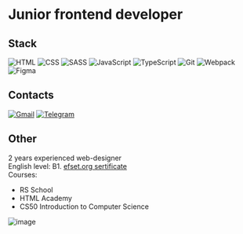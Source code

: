 # Junior frontend developer

## Stack

![HTML](https://img.shields.io/badge/HTML-D83A56?style=flat-square-endpoint&logo=html5&labelColor=F3F3F3)
![CSS](https://img.shields.io/badge/CSS-2E4C6D?style=flat-square-endpoint&logo=css3)
![SASS](https://img.shields.io/badge/SASS-FEFEFE?style=flat-square-endpoint&logo=sass)
![JavaScript](https://img.shields.io/badge/JavaScript-5089C6?style=flat-square-endpoint&logo=javascript&logoColor=)
![TypeScript](https://img.shields.io/badge/TypeScript-EEEEEE?style=flat-square-endpoint&logo=typescript&logoColor=)
![Git](https://img.shields.io/badge/Git-6E85B2?style=flat-square-endpoint&logo=git&logoColor=)
![Webpack](https://img.shields.io/badge/Webpack-blue?style=flat-square-endpoint&logo=webpack&labelColor=F3F3F3&logoColor=blue)
![Figma](https://img.shields.io/badge/Figma-892CDC?style=flat-square-endpoint&logo=figma&logoColor=892CDC&labelColor=EADEDE)

## Contacts
[![Gmail](https://img.shields.io/badge/Gmail-D14836?style=flat-square-endpoint&logo=gmail&logoColor=red&labelColor=FFFFFF)](mailto:wave103x@gmail.com)
[![Telegram](https://img.shields.io/badge/Telegram-2CA5E0?logo=telegram&amp;logoColor=white)](https://t.me/wave_103)

## Other
2 years experienced web-designer \
English level: B1. [efset.org sertificate](https://www.efset.org/cert/Jyfefh) \
Courses:
- RS School
- HTML Academy
- CS50 Introduction to Computer Science

![image](https://www.codewars.com/users/wave103x/badges/small)
